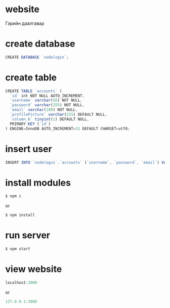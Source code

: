# website
Гэрийн даалгавар

# create database
```javascript
CREATE DATABASE `nodelogin`;
```
# create table 
```javascript
CREATE TABLE `accounts` (
  `id` int NOT NULL AUTO_INCREMENT,
  `username` varchar(50) NOT NULL,
  `password` varchar(255) NOT NULL,
  `email` varchar(100) NOT NULL,
  `profilePicture` varchar(255) DEFAULT NULL,
  `column_6` tinyint(1) DEFAULT NULL,
  PRIMARY KEY (`id`)
) ENGINE=InnoDB AUTO_INCREMENT=31 DEFAULT CHARSET=utf8;
```
# insert user
```javascript
INSERT INTO `nodelogin`.`accounts` (`username`, `password`, `email`) VALUES ('test', 'test', 'test@test.com');
```
# install modules
```javascript
$ npm i
```
or
```javascript
$ npm install
```
# run server
```javascript
$ npm start
```
# view website
```javascript
localhost:3000
```
or
```javascript
127.0.0.1:3000
```
